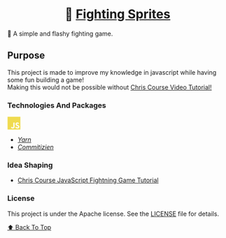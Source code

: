<h1 align="center">🤺 <a href="#">Fighting Sprites</a></h1>

🤺 A simple and flashy fighting game.

<h2>Purpose</h2>
This project is made to improve my knowledge in javascript while having some fun building a game! <br> 
Making this would not be possible without <a target="_blank" href="https://www.youtube.com/watch?v=vyqbNFMDRGQ">Chris Course Video Tutorial!</a>

<h3>Technologies And Packages</h3>
<a target="_blank" href="https://developer.mozilla.org/pt-BR/docs/Web/JavaScript">
  <img align="center" alt="JS" height="30" width="30" src="https://raw.githubusercontent.com/devicons/devicon/master/icons/javascript/javascript-plain.svg">
</a>

<ul>
  <li><a target="_blank" href="https://yarnpkg.com/"><i>Yarn</i></a></li>
  <li><a target="_blank" href="https://github.com/commitizen/cz-cli"><i>Commitizien</i></a></li>
</ul>

<h3>Idea Shaping</h3>
<ul>
  <li><a target="_blank" href="https://www.youtube.com/watch?v=vyqbNFMDRGQ">Chris Course JavaScript Fightning Game Tutorial</a></li>
</ul>

<h3>License</h3>

This project is under the Apache license. See the [LICENSE](LICENSE) file for details.

[⬆ Back To Top](#YesCakes)<br>